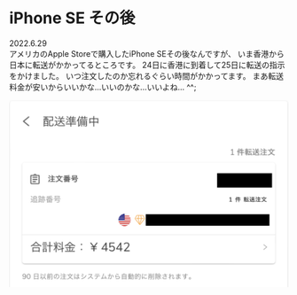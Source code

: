 # iPhone SE その後

2022.6.29<br />
アメリカのApple Storeで購入したiPhone SEその後なんですが、
いま香港から日本に転送がかかってるところです。
24日に香港に到着して25日に転送の指示をかけました。
いつ注文したのか忘れるぐらい時間がかかってます。
まあ転送料金が安いからいいかな...いいのかな...いいよね... ^^;

![buy and ship](buyandship.png)